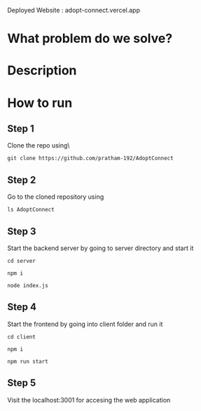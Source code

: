 Deployed Website : adopt-connect.vercel.app

# What problem do we solve?

# Description

# How to run

## Step 1

Clone the repo using\
```
git clone https://github.com/pratham-192/AdoptConnect
```

## Step 2
Go to the cloned repository using
```
ls AdoptConnect
```

## Step 3
Start the backend server by going to server directory and start it
```
cd server

npm i

node index.js
```

## Step 4
Start the frontend by going into client folder and run it
```
cd client

npm i

npm run start
```

## Step 5
Visit the localhost:3001 for accesing the web application

